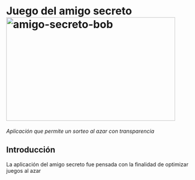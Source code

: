 # Juego del amigo secreto <img width="450" height="277" alt="amigo-secreto-bob" src="https://github.com/user-attachments/assets/fc7ee15e-83c2-4396-b41e-e166966ef2c9" />

_Aplicación que permite un sorteo al azar con transparencia_

## Introducción

La aplicación del amigo secreto fue pensada con la finalidad de optimizar juegos al azar 
